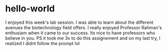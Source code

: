 # hello-world
I enjoyed this week's lab session. 
I was able to learn about the different avenues the biotechnology field offers.
I really enjoyed Professor Rahman's enthusiam when it came to our success. Its nice to have professors who believe in you.
PS it took me 3x to do this assignement and on my last try, I realized I didnt follow the prompt lol
